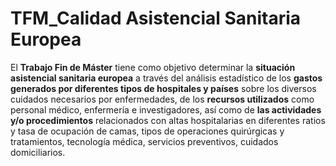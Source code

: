 # **TFM_Calidad Asistencial Sanitaria Europea**
El **Trabajo Fin de Máster** tiene como objetivo determinar la **situación asistencial sanitaria europea** a través del análisis estadístico de los **gastos generados por diferentes tipos de hospitales y países** sobre los diversos cuidados necesarios por enfermedades, de los **recursos utilizados** como personal médico, enfermería e investigadores, así como de **las actividades y/o  procedimientos** relacionados con altas hospitalarias en diferentes ratios y tasa de ocupación de camas, tipos de operaciones quirúrgicas y tratamientos, tecnología médica, servicios preventivos, cuidados domiciliarios.
